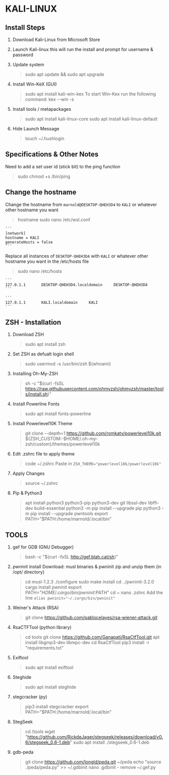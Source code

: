 # KALI-LINUX

## Install Steps

1. Download Kali-Linux from Microsoft Store

2. Launch Kali-linux this will run the install and prompt for username & password

3. Update system
    > sudo apt update && sudo apt upgrade

4. Install Win-KeX (GUI)
    > sudo apt install kali-win-kex
    To start Win-Kex run the following command:
    > kex --win -s

5. Install tools / metapackages
    > sudo apt install kali-linux-core
    > sudo apt install kali-linux-default

6. Hide Launch Message
    > touch ~/.hushlogin

## Specifications & Other Notes

Need to add a set user id (stick bit) to the ping function

> sudo chmod +s /bin/ping

## Change the hostname

Change the hostname from `marnold@DESKTOP-QHEH3D4` to `KALI` or whatever other hostname you want

> hostname
> sudo nano /etc/wsl.conf

    ```
    [network]
    hostname = KALI
    generateHosts = false
    ```

Replace all instances of `DESKTOP-QHEH3D4` with `KALI` or whatever other hostname you want in the /etc/hosts file

> sudo nano /etc/hosts

    ```
    127.0.1.1       DESKTOP-QHEH3D4.localdomain     DESKTOP-QHEH3D4
    ```

    ```
    127.0.1.1       KALI.localdomain     KALI
    ```

## ZSH - Installation

1. Download ZSH
    > sudo apt install zsh

2. Set ZSH as defualt login shell
    > sudo usermod -s /usr/bin/zsh $(whoami)

3. Installing Oh-My-ZSH
    > sh -c "$(curl -fsSL <https://raw.githubusercontent.com/ohmyzsh/ohmyzsh/master/tools/install.sh>)"

4. Install Powerline Fonts
    > sudo apt install fonts-powerline

5. Install Powerlevel10K Theme
    > git clone --depth=1 <https://github.com/romkatv/powerlevel10k.git> ${ZSH_CUSTOM:-$HOME/.oh-my-zsh/custom}/themes/powerlevel10k

6. Edit .zshrc file to apply theme
    > code ~/.zshrc
    Paste in `ZSH_THEME="powerlevel10k/powerlevel10k"`

7. Apply Changes
    > source ~/.zshrc

8. Pip & Python3
    > apt install python3 python3-pip python3-dev git libssl-dev libffi-dev build-essential
    > python3 -m pip install --upgrade pip
    > python3 -m pip install --upgrade pwntools
    > export PATH="$PATH:/home/marnold/.local/bin"

## TOOLS

1. gef for GDB (GNU Debugger)
    > bash -c "$(curl -fsSL <http://gef.blah.cat/sh>)"

2. pwninit install
    Download: musl binaries & pwninit zip and unzip them (in /opt/ directory)
    > cd musl-1.2.3
    > ./configure
    > sudo make install
    > cd ../pwninit-3.2.0
    > cargo install pwninit
    > export PATH="$HOME/.cargo/bin/pwninit:$PATH"
    > cd ~
    > nano .zshrc
    Add the line `alias pwninit="~/.cargo/bin/pwninit"`

3. Weiner's Attack (RSA)
    > git clone <https://github.com/pablocelayes/rsa-wiener-attack.git>

4. RsaCTFTool (python library)
    > cd tools
    > git clone <https://github.com/Ganapati/RsaCtfTool.git>
    > apt install libgmp3-dev libmpc-dev
    > cd RsaCtfTool
    > pip3 install -r "requirements.txt"

5. Exiftool
    > sudo apt install exiftool

6. Steghide
    > sudo apt install steghide

7. stegcracker (py)
    > pip3 install stegcracker
    > export PATH="$PATH:/home/marnold/.local/bin"

8. StegSeek
    > cd /tools
    > wget "https://github.com/RickdeJager/stegseek/releases/download/v0.6/stegseek_0.6-1.deb"
    > sudo apt install ./stegseek_0.6-1.deb

9. gdb-peda
    > git clone <https://github.com/longld/peda.git> ~/peda
    > echo "source ./peda/peda.py" >> ~/.gdbinit
    > nano .gdbinit
        - remove ~/.gef.py
